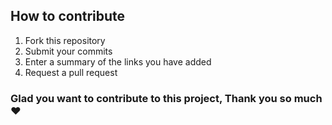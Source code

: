 ## How to contribute
1. Fork this repository<br>
2. Submit your commits<br>
3. Enter a summary of the links you have added<br>
4. Request a pull request<br>

### Glad you want to contribute to this project, Thank you so much ❤️